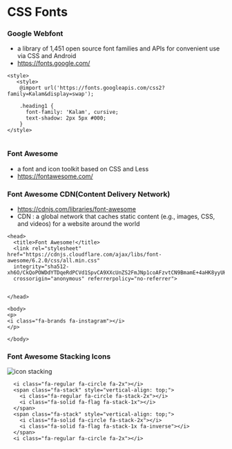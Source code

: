 # CSS Fonts
### Google Webfont
- a library of 1,451 open source font families and APIs for convenient use via CSS and Android
- https://fonts.google.com/


```
<style>
   <style>
    @import url('https://fonts.googleapis.com/css2?family=Kalam&display=swap');
        
    .heading1 {
      font-family: 'Kalam', cursive;
      text-shadow: 2px 5px #000;
    }
</style>
    
```

### Font Awesome
- a font and icon toolkit based on CSS and Less
- https://fontawesome.com/


### Font Awesome CDN(Content Delivery Network) 
- https://cdnjs.com/libraries/font-awesome
- CDN : a global network that caches static content (e.g., images, CSS, and videos) for a website around the world

```
<head>
  <title>Font Awesome!</title>
  <link rel="stylesheet" href="https://cdnjs.cloudflare.com/ajax/libs/font-awesome/6.2.0/css/all.min.css" 
  integrity="sha512-xh6O/CkQoPOWDdYTDqeRdPCVd1SpvCA9XXcUnZS2FmJNp1coAFzvtCN9BmamE+4aHK8yyUHUSCcJHgXloTyT2A==" 
  crossorigin="anonymous" referrerpolicy="no-referrer">


</head>

<body>
<p>
<i class="fa-brands fa-instagram"></i>
</p>

</body>
```

### Font Awesome Stacking Icons
![icon stacking](https://user-images.githubusercontent.com/106166065/191481793-38e61768-566f-4dcc-a11f-727b87ee7f2f.JPG)


```
  <i class="fa-regular fa-circle fa-2x"></i>
  <span class="fa-stack" style="vertical-align: top;">
    <i class="fa-regular fa-circle fa-stack-2x"></i>
    <i class="fa-solid fa-flag fa-stack-1x"></i>
  </span>
  <span class="fa-stack" style="vertical-align: top;">
    <i class="fa-solid fa-circle fa-stack-2x"></i>
    <i class="fa-solid fa-flag fa-stack-1x fa-inverse"></i>
  </span>
  <i class="fa-regular fa-circle fa-2x"></i>  
```

